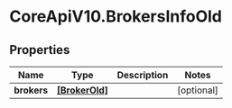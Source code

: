 # CoreApiV10.BrokersInfoOld

## Properties
Name | Type | Description | Notes
------------ | ------------- | ------------- | -------------
**brokers** | [**[BrokerOld]**](BrokerOld.md) |  | [optional] 


